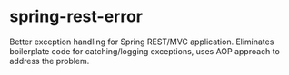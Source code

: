 # spring-rest-error
Better exception handling for Spring REST/MVC application. Eliminates boilerplate code for catching/logging exceptions, uses AOP approach to address the problem.
